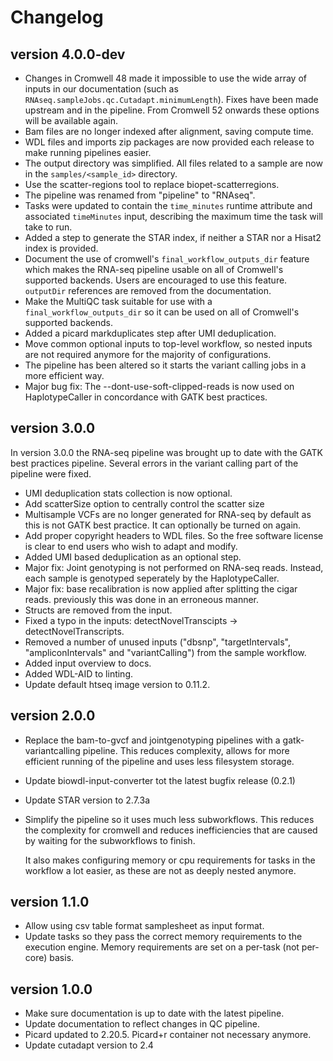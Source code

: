 Changelog
==========

<!--

Newest changes should be on top.

This document is user facing. Please word the changes in such a way
that users understand how the changes affect the new version.
-->

version 4.0.0-dev
-----------------
+ Changes in Cromwell 48 made it impossible to use the wide array of inputs
  in our documentation (such as 
  `RNAseq.sampleJobs.qc.Cutadapt.minimumLength`). Fixes have been made 
  upstream and in the pipeline. From Cromwell 52 onwards these options will be
  available again.
+ Bam files are no longer indexed after alignment, saving compute time.
+ WDL files and imports zip packages are now provided each release to make
  running pipelines easier.
+ The output directory was simplified. All files related to a sample are now
  in the `samples/<sample_id>` directory.
+ Use the scatter-regions tool to replace biopet-scatterregions.
+ The pipeline was renamed from "pipeline" to "RNAseq".
+ Tasks were updated to contain the `time_minutes` runtime attribute and
  associated `timeMinutes` input, describing the maximum time the task will
  take to run.
+ Added a step to generate the STAR index, if neither a STAR nor a Hisat2 index
  is provided.
+ Document the use of cromwell's `final_workflow_outputs_dir` feature which 
  makes the RNA-seq pipeline usable on all of Cromwell's supported backends. 
  Users are encouraged to use this feature. `outputDir` references are 
  removed from the documentation.
+ Make the MultiQC task suitable for use with a `final_workflow_outputs_dir` 
  so it can be used on all of Cromwell's supported backends.
+ Added a picard markduplicates step after UMI deduplication.
+ Move common optional inputs to top-level workflow, so nested inputs are not
  required anymore for the majority of configurations.
+ The pipeline has been altered so it starts the variant calling jobs in a more
  efficient way.
+ Major bug fix: The --dont-use-soft-clipped-reads is now used on 
  HaplotypeCaller in concordance with GATK best practices.

version 3.0.0
-----------------
In version 3.0.0 the RNA-seq pipeline was brought up to date with the GATK best 
practices pipeline. Several errors in the variant calling part of the pipeline 
were fixed.

+ UMI deduplication stats collection is now optional.
+ Add scatterSize option to centrally control the scatter size
+ Multisample VCFs are no longer generated for RNA-seq by default as this is 
  not GATK best practice. It can optionally be turned on again.
+ Add proper copyright headers to WDL files. So the free software license
  is clear to end users who wish to adapt and modify.
+ Added UMI based deduplication as an optional step.
+ Major fix: Joint genotyping is not performed on RNA-seq reads. Instead, each
  sample is genotyped seperately by the HaplotypeCaller.
+ Major fix: base recalibration is now applied after splitting the cigar reads. 
  previously this was done in an erroneous manner.
+ Structs are removed from the input.
+ Fixed a typo in the inputs: detectNovelTranscipts -> detectNovelTranscripts.
+ Removed a number of unused inputs ("dbsnp", "targetIntervals", 
  "ampliconIntervals" and "variantCalling") from the sample workflow.
+ Added input overview to docs.
+ Added WDL-AID to linting.
+ Update default htseq image version to 0.11.2.

version 2.0.0
---------------------------
+ Replace the bam-to-gvcf and jointgenotyping pipelines with a 
  gatk-variantcalling pipeline. This reduces complexity, allows for 
  more efficient running of the pipeline and uses less filesystem 
  storage.
+ Update biowdl-input-converter tot the latest bugfix release (0.2.1)
+ Update STAR version to 2.7.3a
+ Simplify the pipeline so it uses much less subworkflows. This reduces
  the complexity for cromwell and reduces inefficiencies that are caused
  by waiting for the subworkflows to finish.
  
  It also makes configuring memory or cpu requirements for tasks in the
  workflow a lot easier, as these are not as deeply nested anymore.
  
version 1.1.0
---------------------------
+ Allow using csv table format samplesheet as input format.
+ Update tasks so they pass the correct memory requirements to the 
  execution engine. Memory requirements are set on a per-task (not
  per-core) basis.

version 1.0.0
---------------------------
+ Make sure documentation is up to date with the latest pipeline.
+ Update documentation to reflect changes in QC pipeline.
+ Picard updated to 2.20.5. Picard+r container not necessary anymore.
+ Update cutadapt version to 2.4
